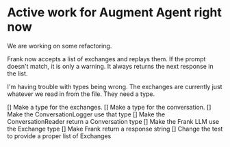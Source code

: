 # Active work for Augment Agent right now

We are working on some refactoring.

Frank now accepts a list of exchanges and replays them. If the prompt doesn't match, it is only a warning.
It always returns the next response in the list.

I'm having trouble with types being wrong. The exchanges are currently just whatever we read in from the file. They need a type.

[] Make a type for the exchanges.
[] Make a type for the conversation.
[] Make the ConversationLogger use that type
[] Make the ConversationReader return a Conversation type
[] Make the Frank LLM use the Exchange type
[] Make Frank return a response string
[] Change the test to provide a proper list of Exchanges